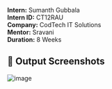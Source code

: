**Intern:** Sumanth Gubbala  
**Intern ID:** CT12RAU  
**Company:** CodTech IT Solutions  
**Mentor:** Sravani  
**Duration:** 8 Weeks  

## **📌 Output Screenshots**  
![image](https://github.com/user-attachments/assets/b2cdb35a-4db8-4afd-bb58-61c6a8ed73f0)

